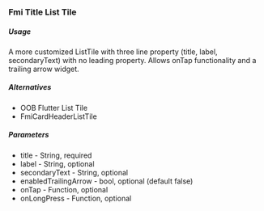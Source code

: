 ### Fmi Title List Tile

##### Usage

A more customized ListTile with three line property (title, label, secondaryText) with no leading property. Allows onTap functionality and a trailing arrow widget.

##### Alternatives

* OOB Flutter List Tile
* FmiCardHeaderListTile

##### Parameters

* title - String, required
* label - String, optional
* secondaryText - String, optional
* enabledTrailingArrow - bool, optional (default false)
* onTap - Function, optional
* onLongPress - Function, optional
 
`  `
  